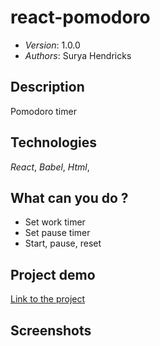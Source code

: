 # react-pomodoro

* *Version*: 1.0.0
* *Authors*: Surya Hendricks

Description
----
Pomodoro timer

Technologies
----
*React*, *Babel*, *Html*, 

What can you do ?
----
* Set work timer
* Set pause timer
* Start, pause, reset

Project demo 
----

[Link to the project](https://hopeful-brahmagupta-b6ee79.netlify.com/)

Screenshots
----
